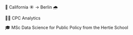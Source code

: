 📍 California ☀️ -> Berlin 🌧️

👨‍💻 CPC Analytics

🎓 MSc Data Science for Public Policy from the Hertie School
